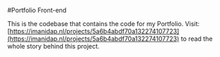 #Portfolio Front-end

This is the codebase that contains the code for my Portfolio.
Visit: [https://imanidap.nl/projects/5a6b4abdf70a132274107723](https://imanidap.nl/projects/5a6b4abdf70a132274107723) to read the whole story behind this project.
